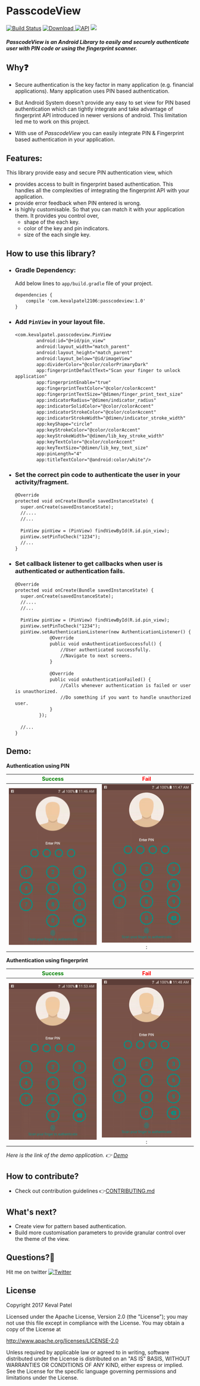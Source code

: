 # PasscodeView
[![Build Status](https://travis-ci.org/kevalpatel2106/PasscodeView.svg?branch=master)](https://travis-ci.org/kevalpatel2106/PasscodeView) [ ![Download](https://api.bintray.com/packages/kevalpatel2106/maven/PasscodeView/images/download.svg) ](https://bintray.com/kevalpatel2106/maven/PasscodeView/_latestVersion) [![API](https://img.shields.io/badge/API-16%2B-orange.svg?style=flat)](https://android-arsenal.com/api?level=16)  <a href="https://www.paypal.me/kevalpatel2106"> <img src="https://img.shields.io/badge/paypal-donate-yellow.svg" /></a>

##### PasscodeView is an Android Library to easily and securely authenticate user with PIN code or using the fingerprint scanner.


## Why❓
- Secure authentication is the key factor in many application (e.g. financial applications). Many application uses PIN based authentication. 
- But Android System doesn't provide any easy to set view for PIN based authentication which can tightly integrate and take advantage of fingerprint API introduced in newer versions of android. This limitation led me to work on this project.

- With use of *PasscodeView* you can easily integrate PIN & Fingerprint based authentication in your application. 


## Features:
This library provide easy and secure PIN authentication view, which
- provides access to built in fingerprint based authentication. This handles all the complexities of imtegrating the fingerprint API with your application.
- provide error feedback when PIN entered is wrong.
- is highly customisable. So that you can match it with your application them. It provides you control over,
  - shape of the each key.
  - color of the key and pin indicators.
  - size of the each single key.
  

## How to use this library?
- ### Gradle Dependency:
  Add below lines to `app/build.gradle` file of your project.
  ```
  dependencies {
      compile 'com.kevalpatel2106:passcodeview:1.0'
  }
  ```
  
- ### Add `PinView` in your layout file.
  ```
  <com.kevalpatel.passcodeview.PinView
          android:id="@+id/pin_view"
          android:layout_width="match_parent"
          android:layout_height="match_parent"
          android:layout_below="@id/imageView"
          app:dividerColor="@color/colorPrimaryDark"
          app:fingerprintDefaultText="Scan your finger to unlock application"
          app:fingerprintEnable="true"
          app:fingerprintTextColor="@color/colorAccent"
          app:fingerprintTextSize="@dimen/finger_print_text_size"
          app:indicatorRadius="@dimen/indicator_radius"
          app:indicatorSolidColor="@color/colorAccent"
          app:indicatorStrokeColor="@color/colorAccent"
          app:indicatorStrokeWidth="@dimen/indicator_stroke_width"
          app:keyShape="circle"
          app:keyStrokeColor="@color/colorAccent"
          app:keyStrokeWidth="@dimen/lib_key_stroke_width"
          app:keyTextColor="@color/colorAccent"
          app:keyTextSize="@dimen/lib_key_text_size"
          app:pinLength="4"
          app:titleTextColor="@android:color/white"/>
  ```
  
- ### Set the correct pin code to authenticate the user in your activity/fragment.
  ```
  @Override
  protected void onCreate(Bundle savedInstanceState) {
    super.onCreate(savedInstanceState);
    //....
    //...
          
    PinView pinView = (PinView) findViewById(R.id.pin_view);
    pinView.setPinToCheck("1234");
    //...
  }
  ```

- ### Set callback listener to get callbacks when user is authenticated or authentication fails.
  ```
  @Override
  protected void onCreate(Bundle savedInstanceState) {
    super.onCreate(savedInstanceState);
    //....
    //...
          
    PinView pinView = (PinView) findViewById(R.id.pin_view);
    pinView.setPinToCheck("1234");
    pinView.setAuthenticationListener(new AuthenticationListener() {
               @Override
               public void onAuthenticationSuccessful() {
                   //User authenticated successfully.
                   //Navigate to next screens.
               }
   
               @Override
               public void onAuthenticationFailed() {
                   //Calls whenever authentication is failed or user is unauthorized.
                   //Do something if you want to handle unauthorized user.
               }
           });
           
    //...
  }
  ```

## Demo: 
**Authentication using PIN**

|<font color="green">Success</font>|<font color="red">Fail</font>|
|:---:|:---:|
|![PIN Success](/resource/pin_success.gif)|![PIN Failed](/resource/pin_failed.gif):|

**Authentication using fingerprint**

|<font color="green">Success</font>|<font color="red">Fail</font>|
|:---:|:---:|
|![Fingerprint Success](/resource/fingerprint_success.gif)|![Fingerprint Failed](/resource/fingerprint_failed.gif):|

*Here is the link of the demo application. 👉 [Demo](resource/sample.apk)*


## How to contribute?
* Check out contribution guidelines 👉[CONTRIBUTING.md](https://github.com/kevalpatel2106/PasscodeView/blob/master/CONTRIBUTING.md)


## What's next?
- Create view for pattern based authentication.
- Build more customisation parameters to provide granular control over the theme of the view. 


## Questions?🤔
Hit me on twitter [![Twitter](https://img.shields.io/badge/Twitter-@kevalpatel2106-blue.svg?style=flat)](https://twitter.com/kevalpatel2106)


## License
Copyright 2017 Keval Patel

Licensed under the Apache License, Version 2.0 (the "License"); you may not use this file except in compliance with the License. You may obtain a copy of the License at

http://www.apache.org/licenses/LICENSE-2.0

Unless required by applicable law or agreed to in writing, software distributed under the License is distributed on an "AS IS" BASIS, WITHOUT WARRANTIES OR CONDITIONS OF ANY KIND, either express or implied. See the License for the specific language governing permissions and limitations under the License.

